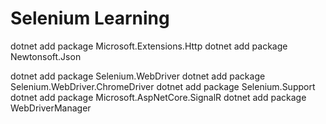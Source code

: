 # Selenium Learning


dotnet add package Microsoft.Extensions.Http
dotnet add package Newtonsoft.Json

dotnet add package Selenium.WebDriver
dotnet add package Selenium.WebDriver.ChromeDriver
dotnet add package Selenium.Support
dotnet add package Microsoft.AspNetCore.SignalR
dotnet add package WebDriverManager 